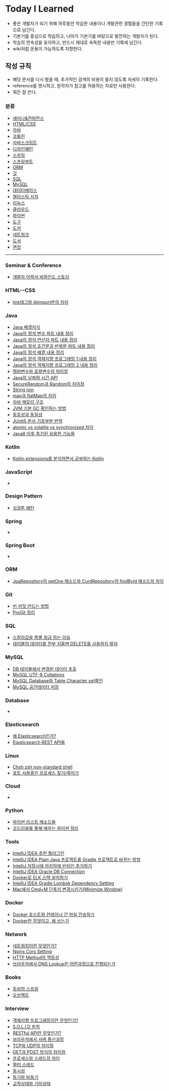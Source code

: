 # Today I Learned

- 좋은 개발자가 되기 위해 하루동안 학습한 내용이나 개발관련 경험들을 간단한 기록으로 남긴다.
- 기본기를 중심으로 학습하고, 나아가 기본기를 바탕으로 발전하는 개발자가 된다.
- 학습의 연속성을 유지하고, 반드시 제대로 숙독한 내용만 기록에 남긴다.
- wiki처럼 운용이 가능하도록 지향한다.

## 작성 규칙

- 해당 문서를 다시 봤을 때, 추가적인 검색의 비용이 들지 않도록 자세히 기록한다.
- reference를 명시하고, 원작자가 참고를 허용하는 자료만 사용한다.
- 뭐든 잘 쓴다.

### 분류

- [세미나&컨퍼런스](#Seminar--Conference)
- [HTML/CSS](#HTML--CSS)
- [자바](#Java)
- [코틀린](#Kotlin)
- [자바스크립트](#JavaScript)
- [디자인패턴](#Design-Pattern)
- [스프링](#Spring)
- [스프링부트](#Spring-Boot)
- [ORM](#ORM)
- [깃](#Git)
- [SQL](#SQL)
- [MySQL](#MySQL)
- [데이터베이스](#Database)
- [엘라스틱 서치](#Elasticsearch)
- [리눅스](#Linux)
- [클라우드](#Cloud)
- [파이썬](#Python)
- [도구](#Tools)
- [도커](#Docker)
- [네트워크](#Network)
- [도서](#Books)
- [면접](#Interview)

---

### Seminar & Conference

- [개발자 이력서 비하인드 스토리](Seminar/개발자-이력서-비하인드-스토리.md)

### HTML--CSS

- [link태그와 @import문의 차이](HTML&CSS/difference-with-link-tag-and-import-statement.md)

### Java

- [Java 배경지식](Java/java-background.md)
- [Java의 정석 변수 파트 내용 정리](Java/java-the-variable-part.md)
- [Java의 정석 연산자 파트 내용 정리](Java/java--the-operator-part.md)
- [Java의 정석 조건문과 반복문 파트 내용 정리](Java/java-the-control-statement-part.md)
- [Java의 정석 배열 내용 정리](Java/java-the-array-part.md)
- [Java의 정석 객체지향 프로그래밍 1 내용 정리](Java/java-the-oop-part-1.md)
- [Java의 정석 객체지향 프로그래밍 2 내용 정리](Java/java-the-oop-part-2.md)
- [멤버변수와 로컬변수의 차이점](Java/The-Difference-Between-Member-Variable-And-Local-Variable.md)
- [Java의 날짜와 시간 API](Java/Date-Time-API.md)
- [SecureRandom과 Random의 차이점](Java/Difference-with-SecureRandom-and-Random.md)
- [String join](Java/String-join.md)
- [map과 flatMap의 차이](Java/Difference-with-map-and-flatMap.md)
- [자바 메모리 구조](Java/Memory-Architecture.md)
- [JVM 기본 GC 확인하는 방법](Java/JVM-default-GC.md)
- [동등성과 동일성](Java/equality-and-identity.md)
- [JUnit5 문서 기초부분 번역](Java/junit5-basic-document.md)
- [atomic vs volatile vs synchronized 차이](Java/atomic-vs-volatile-vs-synchronized.md)
- [Java8 이후 추가된 유용한 기능들](Java/java8-after-useful-features.md)

### Kotlin

- [Kotlin extensions를 분석하면서 공부하는 Kotlin](Kotlin/learn-kotlin-while-analyzing-kotlin-extensions.md)

### JavaScript

-

### Design Pattern

- [싱글톤 패턴](DesignPattern/singleton-pattern.md)

### Spring

-

### Spring Boot

-

### ORM

- [JpaRepository의 getOne 메소드와 CurdRepository의 findById 메소드의 차이](ORM/difference-with-getone-and-findbyid.md)

### Git

- [빈 커밋 만드는 방법](Git/make-empty-git-commit.md)
- [ProGit 정리](Git/progit-summary.md)

### SQL

- [스칼라값을 특별 취급 하는 이유](SQL/why-scala-is-special.md)
- [테이블의 데이터를 전부 지울땐 DELETE를 사용하지 말자](SQL/don-t-use-delete-when-delete-all-data.md)

### MySQL

- [DB 테이블에서 변경된 데이터 추출](MySQL/Extracting-different-data-from-DB-table.md)
- [MySQL UTF-8 Collations](MySQL/Mysql-UTF-8-Collations.md)
- [MySQL Database와 Table Character set확인](MySQL/MySQL-database-table-character-set-check.md)
- [MySQL 공간데이터 저장](MySQL/mysql-store-spatial-data-type.md)

### Database

-

### Elasticsearch

- [왜 Elasticsearch인가?](Elasticsearch/why-elasticsearch.md)
- [Elasticsearch REST API들](Elasticsearch/elasticsearch-rest-apis.md)

### Linux

- [Chsh zsh non-standard shell](Linux/chsh-zsh-non-standard-shell.md)
- [포트 사용중인 프로세스 찾기/죽이기](Linux/find-and-delete-process-using-port.md)

### Cloud

-

### Python

- [파이썬 리스트 메소드들](Python/python-list-method.md)
- [코드리뷰를 통해 배우는 파이썬 정리](Python/learn-python-with-code-reviews.md)

### Tools

- [IntelliJ IDEA 추천 플러그인](Tools/Intellij-recommended-plugins.md)
- [IntelliJ IDEA Plain Java 프로젝트를 Gradle 프로젝트로 바꾸는 방법](Tools/intellij-plain-java-to-gradle.md)
- [IntelliJ 저장시에 마지막에 빈라인 추가하기](Tools/intellij-save-with-new-line.md)
- [IntelliJ IDEA Oracle DB Connection](Tools/IntelliJ-Oracle-DB-Connection.md)
- [Docker로 ELK 스택 설치하기](Tools/docker-elk-stack-install-guide.md)
- [IntelliJ IDEA Gradle Lombok Dependency Setting](Tools/gradle-lombok-dependency.md)
- [Mac에서 Cmd+M 단축키 변경시키기(Minimize Window)](Tools/change-cmd-m-shortcut.md)

### Docker

- [Docker 호스트와 컨테이너 간 파일 전송하기](Docker/transfer-files-between-container-and-host.md)
- [Docker란 무엇이고, 왜 쓰는가](Docker/docker.md)

### Network

- [네트워킹이란 무엇인가?](Network/what-is-networking.md)
- [Nginx Cors Setting](Network/nginx-cors-setting.md)
- [HTTP Method의 멱등성](Network/http-method-idempotent.md)
- [브라우저에서 DNS Lookup은 어떤과정으로 진행되는가](Network/browser-dnslookup-process.md)

### Books

- [토비의 스프링](Books/토비의-스프링.md)
- [오브젝트](Books/오브젝트.md)

### Interview

- [객체지향 프로그래밍이란 무엇인가?](Interview/what-is-oop.md)
- [S.O.L.I.D 원칙](Interview/solid-principles.md)
- [RESTful API란 무엇인가?](Interview/what-is-restful-api.md)
- [브라우저에서 서버 통신과정](Interview/browser-to-server.md)
- [TCP와 UDP의 차이점](Interview/difference-between-tcp-and-udp.md)
- [GET과 POST 방식의 차이점](Interview/difference-between-get-and-post.md)
- [프로세스와 스레드의 차이](Interview/difference-between-process-and-thread.md)
- [멀티 스레드](Interview/multi-thread.md)
- [동시성](Interview/concurrency.md)
- [동기와 비동기](Interview/sync-async.md)
- [교착상태와 기아상태](Interview/deadlock-and-starvation.md)

